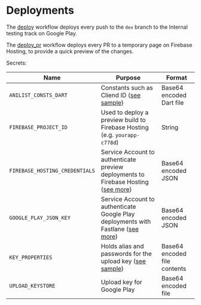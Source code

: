 Deployments
===

The [deploy](../.github/workflows/deploy.yml) workflow deploys every push to the `dev` branch to the Internal testing track on Google Play.

The [deploy_pr](../..github/workflows/deploy_pr.yml) workflow deploys every PR to a temporary page on Firebase Hosting, to provide a quick preview of the changes.

Secrets:

| Name | Purpose | Format |
| ---- | ------- | ------ |
| `ANILIST_CONSTS_DART` | Constants such as Cliend ID ([see sample](../lib/consts/anilist_consts.sample.dart)) | Base64 encoded Dart file |
| `FIREBASE_PROJECT_ID` | Used to deploy a preview build to Firebase Hosting (e.g. `yourapp-c778d`) | String |
| `FIREBASE_HOSTING_CREDENTIALS` | Service Account to authenticate preview deployments to Firebase Hosting ([see more](https://github.com/FirebaseExtended/action-hosting-deploy/blob/main/docs/service-account.md)) | Base64 encoded JSON |
| `GOOGLE_PLAY_JSON_KEY` | Service Account to authenticate Google Play deployments with Fastlane ([see more](https://docs.fastlane.tools/getting-started/android/setup#collect-your-google-credentials)) | Base64 encoded JSON |
| `KEY_PROPERTIES` | Holds alias and passwords for the upload key ([see sample](../android/key.properties.sample)) | Base64 encoded file contents |
| `UPLOAD_KEYSTORE` | Upload key for Google Play | Base64 encoded file |
